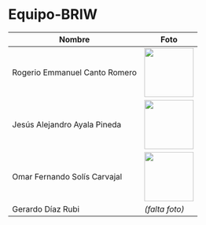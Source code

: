 # Equipo-BRIW

| Nombre                           | Foto                                                                                              |
|-----------------------------------|---------------------------------------------------------------------------------------------------|
| Rogerio Emmanuel Canto Romero     | <img src="https://github.com/user-attachments/assets/ce20afa3-2fed-4962-8eaf-b54af67255b4" width="100"/> |
| Jesús Alejandro Ayala Pineda      | <img src="https://github.com/user-attachments/assets/17bf17a1-3201-4f57-a150-1fb5d9cfe01a" width="100"/> |
| Omar Fernando Solís Carvajal      | <img src="https://github.com/user-attachments/assets/c740c693-4541-404e-8493-726147873e52" width="100"/> |
| Gerardo Díaz Rubi                 | *(falta foto)*                                                                                    |
